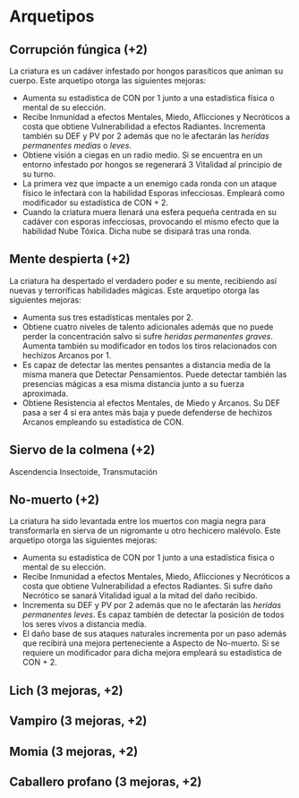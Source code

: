 # Arquetipos

## Corrupción fúngica (+2)

La criatura es un cadáver infestado por hongos parasíticos que animan su cuerpo. Este arquetipo otorga las siguientes mejoras:

- Aumenta su estadística de CON por 1 junto a una estadística física o mental de su elección.
- Recibe Inmunidad a efectos Mentales, Miedo, Aflicciones y Necróticos a costa que obtiene Vulnerabilidad a efectos Radiantes. Incrementa también su DEF y PV por 2 además que no le afectarán las *heridas permanentes medias* o *leves*.
- Obtiene visión a ciegas en un radio medio. Si se encuentra en un entorno infestado por hongos se regenerará 3 Vitalidad al principio de su turno.
- La primera vez que impacte a un enemigo cada ronda con un ataque físico le infectará con la habilidad Esporas infecciosas. Empleará como modificador su estadística de CON + 2. 
- Cuando la criatura muera llenará una esfera pequeña centrada en su cadáver con esporas infecciosas, provocando el mismo efecto que la habilidad Nube Tóxica. Dicha nube se disipará tras una ronda.

## Mente despierta (+2)

La criatura ha despertado el verdadero poder e su mente, recibiendo así nuevas y terroríficas habilidades mágicas. Este arquetipo otorga las siguientes mejoras:

- Aumenta sus tres estadísticas mentales por 2.
- Obtiene cuatro niveles de talento adicionales además que no puede perder la concentración salvo si sufre *heridas permanentes graves*. Aumenta también su modificador en todos los tiros relacionados con hechizos Arcanos por 1.
- Es capaz de detectar las mentes pensantes a distancia media de la misma manera que Detectar Pensamientos. Puede detectar también las presencias mágicas a esa misma distancia junto a su fuerza aproximada.
- Obtiene Resistencia al efectos Mentales, de Miedo y Arcanos. Su DEF pasa a ser 4 si era antes más baja y puede defenderse de hechizos Arcanos empleando su estadística de CON. 

## Siervo de la colmena (+2)

Ascendencia Insectoide, Transmutación

## No-muerto (+2)

La criatura ha sido levantada entre los muertos con magia negra para transformarla en sierva de un nigromante u otro hechicero malévolo. Este arquetipo otorga las siguientes mejoras:

- Aumenta su estadística de CON por 1 junto a una estadística física o mental de su elección.
- Recibe Inmunidad a efectos Mentales, Miedo, Aflicciones y Necróticos a costa que obtiene Vulnerabilidad a efectos Radiantes. Si sufre daño Necrótico se sanará Vitalidad igual a la mitad del daño recibido.
- Incrementa su DEF y PV por 2 además que no le afectarán las *heridas permanentes leves*. Es capaz también de detectar la posición de todos los seres vivos a distancia media.
- El daño base de sus ataques naturales incrementa por un paso además que recibirá una mejora perteneciente a Aspecto de No-muerto. Si se requiere un modificador para dicha mejora empleará su estadística de CON + 2.

## Lich (3 mejoras, +2)

## Vampiro (3 mejoras, +2)

## Momia (3 mejoras, +2)

## Caballero profano (3 mejoras, +2)
